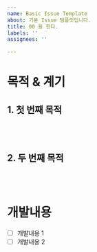 ```yaml
---
name: Basic Issue Template
about: 기본 Issue 템플릿입니다.
title: 00 을 한다.
labels: ''
assignees: ''

---
```


# 목적 & 계기
## 1. 첫 번째 목적

<br>
<br>

## 2. 두 번째 목적

<br>
<br>

# 개발내용
- [ ] 개발내용 1
- [ ] 개발내용 2

<br>
<br>

